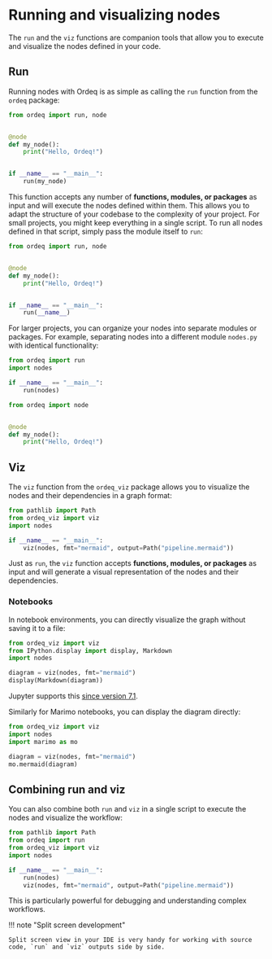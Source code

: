 # Running and visualizing nodes

The `run` and the `viz` functions are companion tools that allow you to execute and visualize the nodes defined in your code.

## Run

Running nodes with Ordeq is as simple as calling the `run` function from the `ordeq` package:

```python title="main.py"
from ordeq import run, node


@node
def my_node():
    print("Hello, Ordeq!")


if __name__ == "__main__":
    run(my_node)
```

This function accepts any number of **functions, modules, or packages** as input and will execute the nodes defined within them.
This allows you to adapt the structure of your codebase to the complexity of your project.
For small projects, you might keep everything in a single script.
To run all nodes defined in that script, simply pass the module itself to `run`:

```python title="main.py"
from ordeq import run, node


@node
def my_node():
    print("Hello, Ordeq!")


if __name__ == "__main__":
    run(__name__)
```

For larger projects, you can organize your nodes into separate modules or packages.
For example, separating nodes into a different module `nodes.py` with identical functionality:

```python title="main.py"
from ordeq import run
import nodes

if __name__ == "__main__":
    run(nodes)
```

```python title="nodes.py"
from ordeq import node


@node
def my_node():
    print("Hello, Ordeq!")
```

## Viz

The `viz` function from the `ordeq_viz` package allows you to visualize the nodes and their dependencies in a graph format:

```python title="main.py"
from pathlib import Path
from ordeq_viz import viz
import nodes

if __name__ == "__main__":
    viz(nodes, fmt="mermaid", output=Path("pipeline.mermaid"))
```

Just as `run`, the `viz` function accepts **functions, modules, or packages** as input and will generate a visual representation of the nodes and their dependencies.

### Notebooks

In notebook environments, you can directly visualize the graph without saving it to a file:

```python title="notebook.ipynb"
from ordeq_viz import viz
from IPython.display import display, Markdown
import nodes

diagram = viz(nodes, fmt="mermaid")
display(Markdown(diagram))
```

Jupyter supports this [since version 7.1](https://jupyter-notebook.readthedocs.io/en/stable/changelog.html#diagrams-in-markdown).

Similarly for Marimo notebooks, you can display the diagram directly:

```python title="notebook.py"
from ordeq_viz import viz
import nodes
import marimo as mo

diagram = viz(nodes, fmt="mermaid")
mo.mermaid(diagram)
```

## Combining run and viz

You can also combine both `run` and `viz` in a single script to execute the nodes and visualize the workflow:

```python title="main.py"
from pathlib import Path
from ordeq import run
from ordeq_viz import viz
import nodes

if __name__ == "__main__":
    run(nodes)
    viz(nodes, fmt="mermaid", output=Path("pipeline.mermaid"))
```

This is particularly powerful for debugging and understanding complex workflows.

!!! note "Split screen development"

    Split screen view in your IDE is very handy for working with source code, `run` and `viz` outputs side by side.
